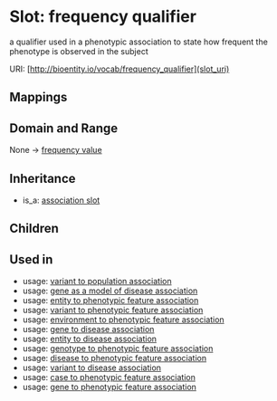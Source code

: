 # Slot: frequency qualifier


a qualifier used in a phenotypic association to state how frequent the phenotype is observed in the subject

URI: [http://bioentity.io/vocab/frequency_qualifier](slot_uri)
## Mappings

## Domain and Range

None -> [frequency value](FrequencyValue.md)
## Inheritance

 *  is_a: [association slot](association_slot.md)
## Children

## Used in

 *  usage: [variant to population association](VariantToPopulationAssociation.md)
 *  usage: [gene as a model of disease association](GeneAsAModelOfDiseaseAssociation.md)
 *  usage: [entity to phenotypic feature association](EntityToPhenotypicFeatureAssociation.md)
 *  usage: [variant to phenotypic feature association](VariantToPhenotypicFeatureAssociation.md)
 *  usage: [environment to phenotypic feature association](EnvironmentToPhenotypicFeatureAssociation.md)
 *  usage: [gene to disease association](GeneToDiseaseAssociation.md)
 *  usage: [entity to disease association](EntityToDiseaseAssociation.md)
 *  usage: [genotype to phenotypic feature association](GenotypeToPhenotypicFeatureAssociation.md)
 *  usage: [disease to phenotypic feature association](DiseaseToPhenotypicFeatureAssociation.md)
 *  usage: [variant to disease association](VariantToDiseaseAssociation.md)
 *  usage: [case to phenotypic feature association](CaseToPhenotypicFeatureAssociation.md)
 *  usage: [gene to phenotypic feature association](GeneToPhenotypicFeatureAssociation.md)

